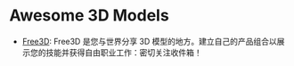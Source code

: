 # Awesome 3D Models

- [Free3D](https://free3d.com/): Free3D 是您与世界分享 3D 模型的地方。建立自己的产品组合以展示您的技能并获得自由职业工作：密切关注收件箱！
